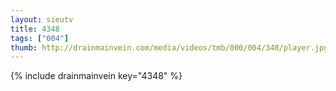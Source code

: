 ```yaml
--- 
layout: sieutv
title: 4348
tags: ["004"]
thumb: http://drainmainvein.com/media/videos/tmb/000/004/348/player.jpg
---
```

{% include drainmainvein key="4348" %} 
